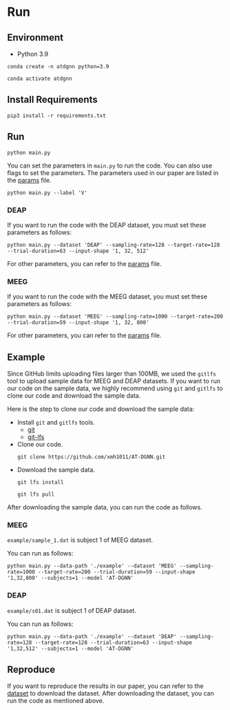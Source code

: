 # Run

## Environment

- Python 3.9

```shell
conda create -n atdgnn python=3.9
```

```shell
conda activate atdgnn
```

## Install Requirements

```shell
pip3 install -r requirements.txt
```

## Run

```shell
python main.py
```

You can set the parameters in `main.py` to run the code. You can also use flags to set the parameters. The parameters used in our paper are listed in the [params](./params.md) file.

```shell
python main.py --label 'V'
```

### DEAP

If you want to run the code with the DEAP dataset, you must set these parameters as follows:

```shell
python main.py --dataset 'DEAP' --sampling-rate=128 --target-rate=128 --trial-duration=63 --input-shape '1, 32, 512'
```

For other parameters, you can refer to the [params](./params.md) file.

### MEEG

If you want to run the code with the MEEG dataset, you must set these parameters as follows:

```shell
python main.py --dataset 'MEEG' --sampling-rate=1000 --target-rate=200 --trial-duration=59 --input-shape '1, 32, 800'
```

For other parameters, you can refer to the [params](./params.md) file.

## Example

Since GitHub limits uploading files larger than 100MB, we used the `gitlfs` tool to upload sample data for MEEG and DEAP datasets. If you want to run our code on the sample data, we highly recommend using `git` and `gitlfs` to clone our code and download the sample data.

Here is the step to clone our code and download the sample data:

- Install `git` and `gitlfs` tools.
    - [git](https://git-scm.com/)
    - [git-lfs](https://git-lfs.github.com/)
- Clone our code.
  ```shell
  git clone https://github.com/xmh1011/AT-DGNN.git
  ```
- Download the sample data.
  ```shell
  git lfs install
  ```
  ```shell
  git lfs pull
  ```

After downloading the sample data, you can run the code as follows.

### MEEG

`example/sample_1.dat` is subject 1 of MEEG dataset.

You can run as follows:

```shell
python main.py --data-path './example' --dataset 'MEEG' --sampling-rate=1000 --target-rate=200 --trial-duration=59 --input-shape '1,32,800' --subjects=1 --model 'AT-DGNN'
```

### DEAP 

`example/s01.dat` is subject 1 of DEAP dataset.

You can run as follows:

```shell
python main.py --data-path './example' --dataset 'DEAP' --sampling-rate=128 --target-rate=128 --trial-duration=63 --input-shape '1,32,512' --subjects=1 --model 'AT-DGNN'
```

## Reproduce

If you want to reproduce the results in our paper, you can refer to the [dataset](./dataset.md) to download the dataset. After downloading the dataset, you can run the code as mentioned above.